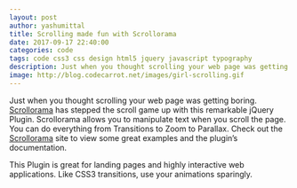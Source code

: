 ```yaml
---
layout: post
author: yashumittal
title: Scrolling made fun with Scrollorama
date: 2017-09-17 22:40:00
categories: code
tags: code css3 css design html5 jquery javascript typography
description: Just when you thought scrolling your web page was getting boring. Scrollorama has stepped the scroll game up with this remarkable jQuery Plugin.
image: http://blog.codecarrot.net/images/girl-scrolling.gif
---
```


Just when you thought scrolling your web page was getting boring. [Scrollorama](http://johnpolacek.github.com/scrollorama/) has stepped the scroll game up with this remarkable jQuery Plugin. Scrollorama allows you to manipulate text when you scroll the page. You can do everything from Transitions to Zoom to Parallax. Check out the [Scrollorama](http://johnpolacek.github.com/scrollorama/) site to view some great examples and the plugin’s documentation.

This Plugin is great for landing pages and highly interactive web applications. Like CSS3 transitions, use your animations sparingly.
